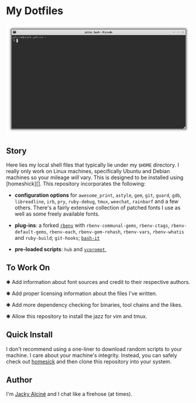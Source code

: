# My Dotfiles

![Snapshot in Yakuake](./snapshot.png)

## Story

Here lies my local shell files that typically lie under my `$HOME` directory.
I really only work on Linux machines, specifically Ubuntu and Debian machines
so your mileage *will* vary. This is designed to be installed using
[homeshick][]. This repository incorporates the following:

 + **configuration options** for `awesome_print`, `astyle`, `gem`, `git`,
   `guard`, `gdb`, `libreadline`, `irb`, `pry`, `ruby-debug`, `tmux`,
   `weechat`, `rainbarf` and a few others. There's a fairly extensive
   collection of patched fonts I use as well as some freely available fonts.

 + **plug-ins**: a forked [`rbenv`][rbenv] with `rbenv-communal-gems`,
   `rbenv-ctags`, `rbenv-default-gems`, `rbenv-each`, `rbenv-gem-rehash`,
   `rbenv-vars`, `rbenv-whatis` and `ruby-build`; `git-hooks`;
   [`bash-it`][bashit]

 + **pre-loaded scripts**: `hub` and [`vcprompt`][vcprompt],

## To Work On

 ✱ Add information about font sources and credit to their respective authors.

 ✱ Add proper licensing information about the files I've written.

 ✱ Add more dependency checking for binaries, tool chains and the likes.

 ✱ Allow this repository to install the jazz for vim and tmux.

## Quick Install

I don't recommend using a one-liner to download random scripts to your machine.
I care about your machine's integrity. Instead, you can safely check out
[homesick][] and then clone this repository into your system.

## Author

I'm [Jacky Alciné][jalcine] and I chat like a firehose (at times).

[bashit]: https://github.com/jalcine/bash-it
[homesick]: https://github.com/technicalpickles/homesick
[jalcine]: https://jacky.wtf/
[lsplusplus]: http://github.com/trapd00r/ls--
[rbenv]: https://github.com/jalcine/rbenv
[vcprompt]: http://hg.gerg.ca/vcprompt
